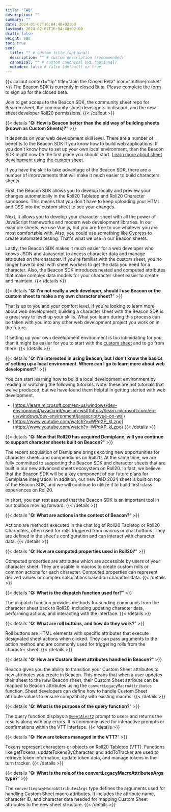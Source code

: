 ```yaml
---
title: "FAQ"
description: ""
summary: ""
date: 2024-01-07T16:04:48+02:00
lastmod: 2024-02-07T16:04:48+02:00
draft: false
weight: 900
toc: true
seo:
  title: "" # custom title (optional)
  description: "" # custom description (recommended)
  canonical: "" # custom canonical URL (optional)
  noindex: false # false (default) or true
---
```


{{< callout context="tip" title="Join the Closed Beta" icon="outline/rocket" >}}
The Beacon SDK is currently in closed Beta. Please complete the [form](https://forms.gle/XXnj1SbfmYnUq8Hu9) to sign up for the closed beta.

Join to get access to the Beacon SDK, the community sheet repo for Beacon sheet, the community sheet developers in discord, and the new sheet developer Roll20 permissions.
{{< /callout >}}

{{< details "**Q: How is Beacon better than the old way of building sheets (known as Custom Sheets)?**" >}}

It depends on your web development skill level. There are a number of benefits to the Beacon SDK if you know how to build web applications. If you don't know how to set up your own local environment, than the Beacon SDK might now be the first place you should start. [Learn more about sheet development using the custom sheet](https://help.roll20.net/hc/en-us/articles/360037773413-Intro-to-Sheet-Development).

If you have the skill to take advantage of the Beacon SDK, there are a number of improvements that will make it much easier to build characters sheets.

First, the Beacon SDK allows you to develop locally and preview your changes automatically in the Roll20 Tabletop and Roll20 Character sandboxes. This means that you don't have to keep uploading your HTML and CSS into the custom sheet to see your changes.

Next, it allows you to develop your character sheet with all the power of JavaScript frameworks and modern web development libraries. In our example sheets, we use Vue.js, but you are free to use whatever you are most comfortable with. Also, you could use something like [Cypress](https://www.cypress.io/) to create automated testing. That's what we use in our Beacon sheets.

Lastly, the Beacon SDK makes it much easier for a web developer who knows JSON and Javascript to access character data and manage attributes on the character. If you're familiar with the custom sheet, you no longer have to deal with sheet workers to get the data you need for a character. Also, the Beacon SDK introduces nested and computed attributes that make complex data models for your character sheet easier to create and maintain.
{{< /details >}}

{{< details "**Q: I'm not really a web developer, should I use Beacon or the custom sheet to make a my own character sheet?**" >}}

That is up to you and your comfort level. If you're looking to learn more about web development, building a character sheet with the Beacon SDK is a great way to level up your skills. What you learn during this process can be taken with you into any other web development project you work on in the future.

If setting up your own development environment is too intimidating for you, than it might be easier for you to start with the [custom sheet](https://help.roll20.net/hc/en-us/articles/360037773413-Intro-to-Sheet-Development) and to go from there.
{{< /details >}}

{{< details "**Q: I'm interested in using Beacon, but I don't know the basics of setting up a local environment. Where can I go to learn more about web development?**" >}}

You can start learning how to build a local development environment by reading or watching the following tutorials. Note: these are not tutorials that we've produced, but we have found them helpful in getting started with web development.

- [https://learn.microsoft.com/en-us/windows/dev-environment/javascript/vue-on-wsl](https://learn.microsoft.com/en-us/windows/dev-environment/javascript/vue-on-wsl)
- [https://www.youtube.com/watch?v=WPqXP_kLzpo](https://www.youtube.com/watch?v=WPqXP_kLzpo)
{{< /details >}}


{{< details "**Q: Now that Roll20 has acquired Demiplane, will you continue to support character sheets built on Beacon?**" >}}

The recent acquisition of Demiplane brings exciting new opportunities for character sheets and compendiums on Roll20. At the same time, we are fully committed to supporting the Beacon SDK and character sheets that are built in our new advanced sheets ecosystem on Roll20. In fact, we believe that the Beacon SDK will be a key component of our future plans for Demiplane integration. In addition, our new D&D 2024 sheet is built on top of the Beacon SDK, and we will continue to utilize it to build first-class experiences on Roll20.

In short, you can rest assured that the Beacon SDK is an important tool in our toolbox moving forward.
{{< /details >}}


{{< details "**Q: What are actions in the context of Beacon?**" >}}

Actions are methods executed in the chat log of Roll20 Tabletop or Roll20 Characters, often used for rolls triggered from macros or chat buttons. They are defined in the sheet's configuration and can interact with character data.
{{< /details >}}


{{< details "**Q: How are computed properties used in Roll20?**" >}}

Computed properties are attributes which are accessible by users of your character sheet. They are usable in macros to create custom rolls or common actions for each character. Computed properties can represent derived values or complex calculations based on character data.
{{< /details >}}


{{< details "**Q: What is the dispatch function used for?**" >}}

The dispatch function provides methods for sending commands from the character sheet back to Roll20, including updating character data, performing actions, and interacting with the interface.
{{< /details >}}



{{< details "**Q: What are roll buttons, and how do they work?**" >}}

Roll buttons are HTML elements with specific attributes that execute designated sheet actions when clicked. They can pass arguments to the action method and are commonly used for triggering rolls from the character sheet.
{{< /details >}}



{{< details "**Q: How are Custom Sheet attributes handled in Beacon?**" >}}

Beacon gives you the ability to transition your Custom Sheet attributes to new attributes you create in Beacon. This means that when a user updates their sheet to the new Beacon sheet, their Custom Sheet attribute can be mapped to Beacon attributes using the `convertLegacyMacroAttributes` function. Sheet developers can define how to handle Custom Sheet attribute values to ensure compatibility with existing macros.
{{< /details >}}


{{< details "**Q: What is the purpose of the query function?**" >}}

The query function displays a [`SweetAlert2`](https://sweetalert2.github.io/) prompt to users and returns the results along with any errors. It is commonly used for interactive prompts or confirmations within the VTT interface.
{{< /details >}}


{{< details "**Q: How are tokens managed in the VTT?**" >}}

Tokens represent characters or objects on Roll20 Tabletop (VTT). Functions like getTokens, updateTokensByCharacter, and addToTracker are used to retrieve token information, update token data, and manage tokens in the turn tracker.
{{< /details >}}


{{< details "**Q: What is the role of the convertLegacyMacroAttributesArgs type?**" >}}

The `convertLegacyMacroAttributesArgs` type defines the arguments used for handling Custom Sheet macro attributes. It includes the attribute name, character ID, and character data needed for mapping Custom Sheet attributes to the new sheet structure.
{{< /details >}}




